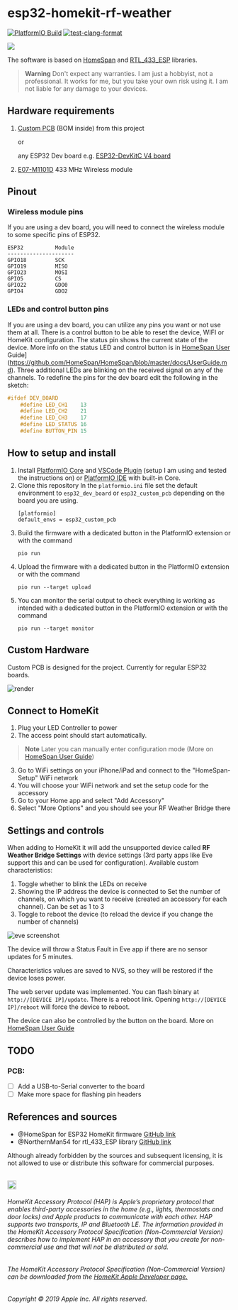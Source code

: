 # esp32-homekit-rf-weather

[![PlatformIO Build](https://github.com/oleksiikutuzov/esp32-homekit-rf-weather/actions/workflows/build.yml/badge.svg?branch=main)](https://github.com/oleksiikutuzov/esp32-homekit-rf-weather/actions/workflows/build.yml)   [![test-clang-format](https://github.com/oleksiikutuzov/esp32-homekit-rf-weather/actions/workflows/lint.yml/badge.svg?branch=main)](https://github.com/oleksiikutuzov/esp32-homekit-rf-weather/actions/workflows/lint.yml)

![](images/assembly.png)

The software is based on [HomeSpan](https://github.com/HomeSpan/HomeSpan) and [RTL_433_ESP](https://github.com/NorthernMan54/rtl_433_ESP) libraries.

> **Warning**
> Don't expect any warranties. I am just a hobbyist, not a professional. It works for me, but you take your own risk using it. I am not liable for any damage to your devices.

## Hardware requirements

1. [Custom PCB](https://github.com/oleksiikutuzov/esp32-homekit-rf-weather/tree/main/PCB) (BOM inside) from this project 
   
   or 
   
   any ESP32 Dev board e.g. [ESP32-DevKitC V4 board](https://docs.espressif.com/projects/esp-idf/en/latest/esp32/hw-reference/esp32/get-started-devkitc.html)
2. [E07-M1101D](https://manuals.plus/ebyte/e07-m1101d-sma-cc1101-433mhz-dip-wireless-module-manual#axzz7j0rVAbnv) 433 MHz Wireless module 

## Pinout

### Wireless module pins

If you are using a dev board, you will need to connect the wireless module to some specific pins of ESP32.

```
ESP32          Module
---------------------
GPIO18         SCK
GPIO19         MISO
GPIO23         MOSI
GPIO5          CS
GPIO22         GDO0
GPIO4          GDO2
```

### LEDs and control button pins

If you are using a dev board, you can utilize any pins you want or not use them at all. There is a control button to be able to reset the device, WIFI or HomeKit configuration. The status pin shows the current state of the device. More info on the status LED and control button is in [HomeSpan User](https://github.com/HomeSpan/HomeSpan/blob/master/docs/UserGuide.md) Guide](https://github.com/HomeSpan/HomeSpan/blob/master/docs/UserGuide.md). Three additional LEDs are blinking on the received signal on any of the channels. To redefine the pins for the dev board edit the following in the sketch:
```C++
#ifdef DEV_BOARD
	#define LED_CH1    13
	#define LED_CH2    21
	#define LED_CH3    17
	#define LED_STATUS 16
	#define BUTTON_PIN 15
```


## How to setup and install

1. Install [PlatformIO Core](https://platformio.org/install/cli) and [VSCode Plugin](https://docs.platformio.org/page/ide/vscode.html) (setup I am using and tested the instructions on) or [PlatformIO IDE](https://platformio.org/install/ide) with built-in Core.
2. Clone this repository
In the `platformio.ini` file set the default environment to `esp32_dev_board` or `esp32_custom_pcb` depending on the board you are using.
   ```
   [platformio]
   default_envs = esp32_custom_pcb
   ```
4. Build the firmware with a dedicated button in the PlatformIO extension or with the command 
   ```
   pio run
   ```
5. Upload the firmware with a dedicated button in the PlatformIO extension or with the command 
   ```
   pio run --target upload
   ```
6. You can monitor the serial output to check everything is working as intended with a dedicated button in the PlatformIO extension or with the command
   ```
   pio run --target monitor
   ```

## Custom Hardware

Custom PCB is designed for the project. Currently for regular ESP32 boards.

![render](./images/pcb_enclosure.png)

## Connect to HomeKit

1. Plug your LED Controller to power
2. The access point should start automatically. 
> **Note**
> Later you can manually enter configuration mode (More on [HomeSpan User Guide](https://github.com/HomeSpan/HomeSpan/blob/master/docs/UserGuide.md))
3. Go to WiFi settings on your iPhone/iPad and connect to the "HomeSpan-Setup" WiFi network
4. You will choose your WiFi network and set the setup code for the accessory
5. Go to your Home app and select "Add Accessory"
6. Select "More Options" and you should see your RF Weather Bridge there
## Settings and controls

When adding to HomeKit it will add the unsupported device called **RF Weather Bridge Settings** with device settings (3rd party apps like Eve support this and can be used for configuration). Available custom characteristics:
1. Toggle whether to blink the LEDs on receive
2. Showing the IP address the device is connected to
Set the number of channels, on which you want to receive (created an accessory for each channel). Can be set as 1 to 3
4. Toggle to reboot the device (to reload the device if you change the number of channels)

![eve screenshot](./images/eve-screenshot.png)

The device will throw a Status Fault in Eve app if there are no sensor updates for 5 minutes. 

Characteristics values are saved to NVS, so they will be restored if the device loses power. 

The web server update was implemented. You can flash binary at `http://[DEVICE IP]/update`.
There is a reboot link. Opening `http://[DEVICE IP]/reboot` will force the device to reboot. 

The device can also be controlled by the button on the board. More on [HomeSpan User Guide](https://github.com/HomeSpan/HomeSpan/blob/master/docs/UserGuide.md)

## TODO
### PCB:
- [ ] Add a USB-to-Serial converter to the board
- [ ] Make more space for flashing pin headers

## References and sources

- @HomeSpan for ESP32 HomeKit firmware [GitHub link](https://github.com/HomeSpan/HomeSpan)
- @NorthernMan54 for rtl_433_ESP library [GitHub link](https://github.com/NorthernMan54/rtl_433_ESP)

Although already forbidden by the sources and subsequent licensing, it is not allowed to use or distribute this software for commercial purposes.<br/><br/>

<img src="https://freepngimg.com/thumb/apple_logo/25366-7-apple-logo-file.png" width="20"/> 

###### HomeKit Accessory Protocol (HAP) is Apple’s proprietary protocol that enables third-party accessories in the home (e.g., lights, thermostats and door locks) and Apple products to communicate with each other. HAP supports two transports, IP and Bluetooth LE. The information provided in the HomeKit Accessory Protocol Specification (Non-Commercial Version) describes how to implement HAP in an accessory that you create for non-commercial use and that will not be distributed or sold.

###### The HomeKit Accessory Protocol Specification (Non-Commercial Version) can be downloaded from the [HomeKit Apple Developer page.](https://developer.apple.com/homekit/)

###### Copyright © 2019 Apple Inc. All rights reserved.
